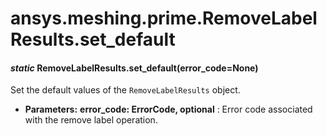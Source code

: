 # ansys.meshing.prime.RemoveLabelResults.set_default

<a id="ansys.meshing.prime.RemoveLabelResults.set_default"></a>

#### *static* RemoveLabelResults.set_default(error_code=None)

Set the default values of the `RemoveLabelResults` object.

* **Parameters:**
  **error_code: ErrorCode, optional**
  : Error code associated with the remove label operation.

<!-- !! processed by numpydoc !! -->
